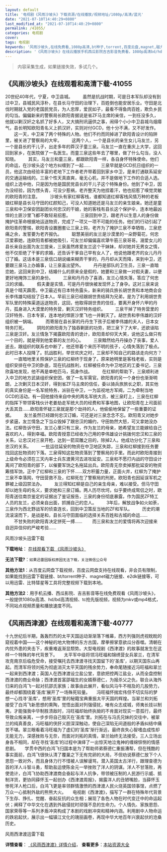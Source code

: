 ```yaml
---
layout: default
title: '电视剧《风雨沙坡头》下载资源/在线播放/视频地址/1080p/高清/蓝光'
date: "2021-07-10T14:40:29+0800"
last_modified_at: "2021-07-10T14:40:29+0800"
permalink: /41055/
categories: 电视剧
cover:
tags: 电视剧
keywords: '风雨沙坡头,在线免费看,1080p高清,bt种子,torrent,百度云盘,magnet,磁力链,迅雷下载资源'
description: '《风雨沙坡头》在线云播放手机西瓜影院吉吉影音免费看，1080p高清bd/hd未删减完整版和tc抢先枪版，mkv/mp4格式，附带bt/torrent种子、magnet/磁力链、百度云盘、网盘资源迅雷下载链接'
---
```


>内容采集生成，如果链接失效，多试几个。


## 《风雨沙坡头》在线观看和高清下载-41055

20世纪40年代，宁夏，中卫县城。 　　虽然是抗战时期，可是日本军队却没有到过中卫，县城民风淳朴，在县长马守田的治理下，百姓倒也能安居乐业。守田是北伐时期就入党的老国民党员，为人忠厚，爱民如子，最看不得鱼肉百姓，欺负乡民的勾当。偏偏新来的警察局长欧阳青据说是省ZF马主席的亲信，一到任没多久，他就以剿汉奸之名抓了好多人，又大搞刑讯逼供之事，闹得个小小中卫县城乌烟瘴气，县长明知欧阳青名义上抓汉奸，实则对付GCD，他十分不满，又不好发作。 　　这一天，中卫来了两个特殊的人物。他们不约而同掉进了欧阳青设计的陷阱里，被关进了警察局的大牢。 　　这两个人，一个是县长的亲生女儿马友兰，另一个是县长的干儿子，出走多年的莽汉子童三泉。马友兰一直在重庆上大学，这回回到家乡，在医院做了一名医生。而童三泉这些年去了哪里，做了什么勾当，没人知晓。 　　其实，马友兰和童三泉，都跟欧阳青一样，各自身怀特殊使命。他们的命运，在沙坡头这个地方纠缠到了一起&hellip;… 　　三泉早就是GCD抗日组织的一员，他这次由经验丰富的老地下工作者老齐带着回到家乡中卫，是来打通联系延安的交通运输线的。三泉个性天真直爽，毫无心机，并不是做地下工作的合适人选。组织上选中他，只是因为他是国民党县长的干儿子这个特殊身份。他到了中卫，因为没经验，因为愣头青，可没少惹祸，老齐整天为他捏着汗，他也招惹了嗅觉灵敏的欧阳青的注意。 　　沙坡头有家红柳客栈，谁都知道红柳客栈风情万种的老板娘红柳是县长马守田的红颜知己，可没人知道她还是马友兰的亲生娘亲。她还是童三泉和中卫保安团副团长何忠汉的干娘，她的客栈有县长这个保护伞，连本地最凶悍的土匪沙里飞都不敢轻易招惹。 　　三泉回到中卫，跟老齐以生意人的身份做掩护往革命根据地运送物资，完成了一项又一项不可能的任务。他们的行动引起了欧阳青的警惕，欧阳青设置圈套让三泉上钩，老齐为了掩护三泉不幸牺牲，三泉悲痛之余，发誓要为老齐报仇。 　　聪慧美丽的友兰是沙漠里的一朵野菊花，何忠汉爱慕她，连欧阳青都被她吸引，可友兰却偏偏喜欢犟牛筋三泉哥哥。溺爱女儿的县长亲自出面为友兰提亲，三泉虽然疼爱友兰这个干妹妹，却对她并无男女之情，他不仅拒绝了干爹的求婚，还告诉干爹自己早有<span class="t_tag" onclick="tagshow(event)" href="tag.php?name=%C5%AE%C8%CB">女人了，他说他跟老齐的女儿丹丹订了婚。这话本是三泉信口胡说编来糊弄干爹的，丹丹却从天而降，来到中卫，还要跟三泉马上办婚事，让三泉喜出望外。 　　丹丹是部队的卫生员，三泉一直暗恋她，这回来到中卫，结婚什么的原来全是假的，她要和三泉做一对假夫妻，以便更好地掩饰三泉的身份。 　　三泉和丹丹办了喜酒，友兰心情失落，答应了何忠汉的求婚。 　　假夫妻是实情，可是丹丹很快被发现怀上了身孕。这对三泉来说真是个晴天霹雳。中卫最近有日本特务露头，新来的骑兵旅长胡世贵和本地商会会长李伟雄勾结投了日本人。早前三泉已经跟胡世贵结拜为兄弟，是为了利用胡世贵军队里的特殊渠道运送物资，这回，他取得胡世贵的信任，要离开身怀六甲的丹丹，孤身进入大漠里的特务营，剿灭汉奸特务组织。 　　三泉干掉了特务营里的汉奸特务、日本专家，连本地的悍匪沙里飞也一并剿灭了。胡世贵和李伟雄的汉奸组织被一锅端。 　　而寄居在县长家的丹丹生下孩子后被李伟雄的夫人，日本女特务打死。 　　阴险的欧阳青为了独吞剿匪的功劳，把三泉下了大牢，还欲诬陷三泉是汉奸。友兰情急下揭露欧阳青的诡计，欧阳青却仰天大笑，说他这么做只有一个目的，就是得到他爱慕的友兰的心。 　　三泉黯然给丹丹操办了丧事，爱人逝去，跟组织的联系也中断了，他还带着个来历不明的孩子，心情失落到了极点。此时日本人投降了。抗战胜利，举世欢庆之时，三泉却不知自己的路该走向何方？ 　　一直暗地里关照保护三泉的红柳终于现身了。原来她明里是客栈老板，实则是组织安排在中卫的卧底，现在抗战胜利，红柳被任命为中卫地区的工委书记，三泉欣喜地发现，他不再是单枪匹马，孤身作战。 　　在红柳的帮助下，三泉顺利进入中卫的地方武装组织保安团，做了一名军需官。欧阳青的另一个身份也渐渐明朗，上次剿灭日本汉奸，得到省ZF马主席的信任，委以骑兵旅旅长之职，其实他的真实身份是一名军统特务，派驻在中卫，一为监视地方军阀，二为牵制当地GCD的活动。有一回他接待来自中央的两名军统大员，被三泉盯上，三泉在红柳的指挥下带领客栈伙计老姜劫走军统大员的经费和军事地图，让欧阳青在上司面前大丢其丑……欧阳青怀疑三泉就是那个劫持的人，他偷偷地保留了一些重要的证据。 　　友兰虽然已经跟何忠汉订婚，可还是对三泉念念不忘。欧阳青又对她步步紧逼，友兰情急之下当众毁掉了跟忠汉的婚约，守田勃然大怒，可又拿她没办法。红柳告诉守田，友兰心里只有三泉，作为友兰的母亲，她希望友兰能嫁给自己喜欢的人，得到幸福。欧阳青授意已经收为己用的李伟雄设计挑拨何忠汉和三泉的关系，让忠汉对三泉开枪，达到一箭双雕之目的，除掉2人。他成功分化了三泉和忠汉的关系。 　　一批运往延安的物资在中卫地区失踪，三泉和红柳接到任务要找回这批物资的下落。三泉得知这批物资落到了警察局的手里。而此时欧阳青接到上级命令必须在三天内率士兵东渡黄河去进攻延安。三泉和不愿打内战的守田设计离间了欧阳青的部下，以催要军饷之名拖延出兵。欧阳青无奈卖掉那批延安的物资筹措军饷，正中了红柳和三泉的下怀……双方积蓄力量，正面火并，红柳为了掩护三泉不幸落网，守田营救不及，红柳死在了警察局的刑房。欧阳青也因延误军机之罪被上级囚禁法办。 　　友兰得知红柳是自己的亲生母亲，难以接受。但马守田却以她生母的名义，要求她和三泉订婚。两人历尽坎坷，似乎要终成鸳侣之时，欧阳青送往南京鉴定的证据出了鉴证报告，三泉的身份彻底暴露，作为国民ZF特工人员的友兰，必须亲自出面，抓捕自己的恋人。 　　3年后，解放<span class="t_tag" onclick="tagshow(event)" href="tag.php?name=%D5%BD%D5%F9">战争如火如荼，三泉作为西北野战军的侦查连长，回到中卫策反当地的ZF和军队。 　　历史的潮流滚滚而下，是战是和，县长马守田面临的选择关系百姓和古城的命运…… 　　不甘失败的欧阳青决定拼死一搏&hellip;… 　　而三泉和友兰的<span class="t_tag" onclick="tagshow(event)" href="tag.php?name=%B0%AE%C7%E9">爱情将再次迎接来自迥异信仰的严峻考验……


风雨沙坡头迅雷下载

**下载地址**： [在线观看下载 《风雨沙坡头》](https://www.993dy.com//vod-detail-id-11261.html) 


**无法下载?**：`如果迅雷因版权原因无法下载，关注微信公众号 `

**其他方法1**：从百度云网盘下载视频，百度云网盘支持在线观看，非会员有限制，如果能找到迅雷下载链接、bt/torrent种子、magnet磁力链接、e2dk链接等，可以用迅雷、比特彗星等工具将完整视频下载到本地。

**其他方法2**：用手机云播、西瓜影院、吉吉影音等在线免费观看《风雨沙坡头》，一般提供1080p高清、hd/bd高清视频、tc抢先版视频，视频为mkv或mp4格式，不同站点视频质量和播放速度不同。


## 《风雨西津渡》在线观看和高清下载-40777

十九世纪后半期，轰轰烈烈的太平天国运动渐渐落下帷幕，西方列强则虎视眈眈的窥视着中国——这个神秘的地大物博的东方古国，摩拳擦掌意欲瓜分吞噬。清朝在内忧外患的夹击下，疾重难返渐显颓势。大型电视剧《西津渡》的故事就发生在这样一个特殊的年代背景下。　　太平军中级将领冯旺福和锦绣营女兵翠兰，在清军攻克南京后临危受命，接受嘱托去西津渡寻找天国留下的&lsquo;圣库’，以期天国东山再起。而清军将领刘拓为彻底消灭太平天国的残余势力，奉命尾随接近冯旺福和翠兰一起来到西津渡；英国人在西津渡设立盐公堂，意欲把控两江盐业，从而全盘控制西津渡的商业命脉；西津渡首富邵福生的女婿蔡德仁，为报杀父之仇，联合从海外归来的白鸿飞一起对抗邵氏家族；故事由此展开，看似风马牛不相及的几股势力，最终却都围绕着‘圣库’展开了一场殊死较量。　　冯旺福怀揣宏伟但不切实际的梦想一心找寻&lsquo;圣库’，想用&lsquo;圣库’里的秘籍宝典重振太平天国的辉煌。当翠兰和刘拓接受了白鸿飞新思想的熏陶，觉悟出面对列强侵扰，唯有众志成城，师夷长技以制夷，才能强我中华制胜溃敌时，冯旺福却始终执拗的不肯面对现实一意孤行，最终导致众叛亲离，一步步将自己毁灭在‘圣库’里。刘拓在与冯氏兄妹的交往中，被翠兰的纯真善良，冯旺福的侠肝义胆深深触动，使自己深陷无间道般的矛盾纠结中痛苦不堪。翠兰眼看着冯旺福为了虚幻的‘圣库’渐行渐远，最终丧失心智嗜血成性却无能无力，深感挫败与无奈，而面对刘拓的真情，翠兰始终无法接受。三人立场出身各不相同，却在寻找‘圣库’的过程中演绎了一出惊天地泣鬼神的缠绵悱恻的情感悲剧。　　学贯中西的白鸿飞归国本是为了帮助师弟蔡德仁重振漕帮，但在残酷的事实面前，白鸿飞很快认清了覆巢之下无有完卵的大局，不但劝说蔡德仁放下个人恩怨一致对外，而且身体力行不惜被人误解谩骂，潜入英国太古洋行，跟理查德为首的洋人斗智斗勇，帮助盐运使陈金元一举挫败了洋人的阴谋。洋人不甘落败，再使诡计，白鸿飞协助西津渡商会奋起与洋人抗争，带领被压制的人民游行示威、抵制洋货，更协同薛怀玉一起创办《西津渡周报》，揭露洋人的丑陋嘴脸，当薛怀玉惨死洋人枪口后，白鸿飞更是率领群情激愤的西津渡人民火烧英国领事馆，点燃了万众一心抵制外敌的熊熊大火。　　电视剧《西津渡》，描写了一群在特殊年代背景下生存、挣扎、觉醒、奋起反抗的众生相；展现了各色人物在时代变迁中的命运起伏；阐释了中华文化在遇到外敌侵扰时顽强不息的生命力。个人情仇、家族恩怨、国家荣辱等一系列矛盾冲突构成了本剧的戏剧冲突和精神内涵。利用剧中人物命运的跌宕起伏，展示出一幅镇江文化的瑰丽画卷，再现中华大地百年兴衰起伏的沧桑历史。


风雨西津渡迅雷下载

**详情查看**： [《风雨西津渡》详情介绍](/movie/40777/)， **查看更多**：[本站资源大全](/movie/t/all/)

